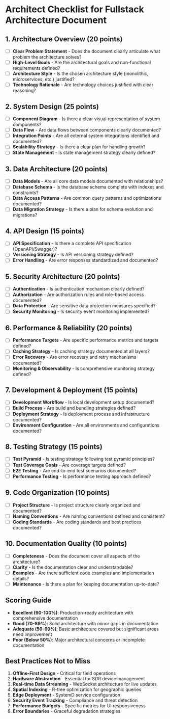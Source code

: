 # Architect Checklist for Fullstack Architecture Document

## 1. Architecture Overview (20 points)
- [ ] **Clear Problem Statement** - Does the document clearly articulate what problem the architecture solves?
- [ ] **High-Level Goals** - Are the architectural goals and non-functional requirements defined?
- [ ] **Architecture Style** - Is the chosen architecture style (monolithic, microservices, etc.) justified?
- [ ] **Technology Rationale** - Are technology choices justified with clear reasoning?

## 2. System Design (25 points)
- [ ] **Component Diagram** - Is there a clear visual representation of system components?
- [ ] **Data Flow** - Are data flows between components clearly documented?
- [ ] **Integration Points** - Are all external system integrations identified and documented?
- [ ] **Scalability Strategy** - Is there a clear plan for handling growth?
- [ ] **State Management** - Is state management strategy clearly defined?

## 3. Data Architecture (20 points)
- [ ] **Data Models** - Are all core data models documented with relationships?
- [ ] **Database Schema** - Is the database schema complete with indexes and constraints?
- [ ] **Data Access Patterns** - Are common query patterns and optimizations documented?
- [ ] **Data Migration Strategy** - Is there a plan for schema evolution and migrations?

## 4. API Design (15 points)
- [ ] **API Specification** - Is there a complete API specification (OpenAPI/Swagger)?
- [ ] **Versioning Strategy** - Is API versioning strategy defined?
- [ ] **Error Handling** - Are error responses standardized and documented?

## 5. Security Architecture (20 points)
- [ ] **Authentication** - Is authentication mechanism clearly defined?
- [ ] **Authorization** - Are authorization rules and role-based access documented?
- [ ] **Data Protection** - Are sensitive data protection measures specified?
- [ ] **Security Monitoring** - Is security event monitoring implemented?

## 6. Performance & Reliability (20 points)
- [ ] **Performance Targets** - Are specific performance metrics and targets defined?
- [ ] **Caching Strategy** - Is caching strategy documented at all layers?
- [ ] **Error Recovery** - Are error recovery and retry mechanisms documented?
- [ ] **Monitoring & Observability** - Is comprehensive monitoring strategy defined?

## 7. Development & Deployment (15 points)
- [ ] **Development Workflow** - Is local development setup documented?
- [ ] **Build Process** - Are build and bundling strategies defined?
- [ ] **Deployment Strategy** - Is deployment process and infrastructure documented?
- [ ] **Environment Configuration** - Are all environments and configurations documented?

## 8. Testing Strategy (15 points)
- [ ] **Test Pyramid** - Is testing strategy following test pyramid principles?
- [ ] **Test Coverage Goals** - Are coverage targets defined?
- [ ] **E2E Testing** - Are end-to-end test scenarios documented?
- [ ] **Performance Testing** - Is performance testing approach defined?

## 9. Code Organization (10 points)
- [ ] **Project Structure** - Is project structure clearly organized and documented?
- [ ] **Naming Conventions** - Are naming conventions defined and consistent?
- [ ] **Coding Standards** - Are coding standards and best practices documented?

## 10. Documentation Quality (10 points)
- [ ] **Completeness** - Does the document cover all aspects of the architecture?
- [ ] **Clarity** - Is the documentation clear and understandable?
- [ ] **Examples** - Are there sufficient code examples and implementation details?
- [ ] **Maintenance** - Is there a plan for keeping documentation up-to-date?

## Scoring Guide
- **Excellent (90-100%)**: Production-ready architecture with comprehensive documentation
- **Good (70-89%)**: Solid architecture with minor gaps in documentation
- **Adequate (50-69%)**: Basic architecture covered but significant areas need improvement
- **Poor (Below 50%)**: Major architectural concerns or incomplete documentation

## Best Practices Not to Miss
1. **Offline-First Design** - Critical for field operations
2. **Hardware Abstraction** - Essential for SDR device management
3. **Real-time Data Streaming** - WebSocket architecture for live updates
4. **Spatial Indexing** - R-tree optimization for geographic queries
5. **Edge Deployment** - SystemD service configuration
6. **Security Event Tracking** - Compliance and threat detection
7. **Performance Budgets** - Specific metrics for UI responsiveness
8. **Error Boundaries** - Graceful degradation strategies